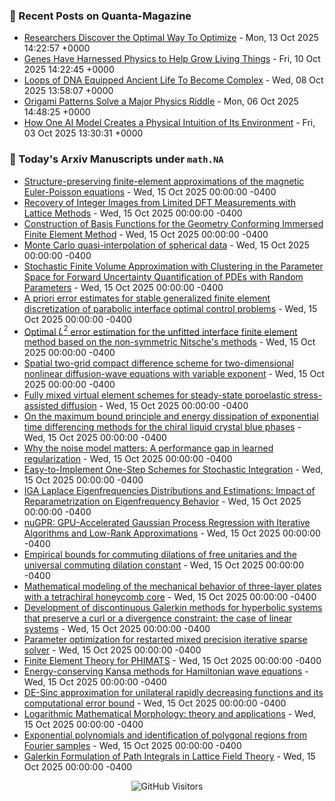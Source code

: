 ### 📝 Recent Posts on Quanta-Magazine
<!-- quanta starts -->
* <a href="https://www.quantamagazine.org/researchers-discover-the-optimal-way-to-optimize-20251013/">Researchers Discover the Optimal Way To Optimize</a> - Mon, 13 Oct 2025 14:22:57 +0000
* <a href="https://www.quantamagazine.org/genes-have-harnessed-physics-to-help-grow-living-things-20251010/">Genes Have Harnessed Physics to Help Grow Living Things</a> - Fri, 10 Oct 2025 14:22:45 +0000
* <a href="https://www.quantamagazine.org/loops-of-dna-equipped-ancient-life-to-become-complex-20251008/">Loops of DNA Equipped Ancient Life To Become Complex</a> - Wed, 08 Oct 2025 13:58:07 +0000
* <a href="https://www.quantamagazine.org/origami-patterns-solve-a-major-physics-riddle-20251006/">Origami Patterns Solve a Major Physics Riddle</a> - Mon, 06 Oct 2025 14:48:25 +0000
* <a href="https://www.quantamagazine.org/how-one-ai-model-creates-a-physical-intuition-of-its-environment-20251003/">How One AI Model Creates a Physical Intuition of Its Environment</a> - Fri, 03 Oct 2025 13:30:31 +0000
<!-- quanta ends -->


### 📝 Today's Arxiv Manuscripts under ``math.NA``
<!-- arxiv-math-na starts -->
* <a href="https://arxiv.org/abs/2510.11808">Structure-preserving finite-element approximations of the magnetic Euler-Poisson equations</a> - Wed, 15 Oct 2025 00:00:00 -0400
* <a href="https://arxiv.org/abs/2510.11949">Recovery of Integer Images from Limited DFT Measurements with Lattice Methods</a> - Wed, 15 Oct 2025 00:00:00 -0400
* <a href="https://arxiv.org/abs/2510.12018">Construction of Basis Functions for the Geometry Conforming Immersed Finite Element Method</a> - Wed, 15 Oct 2025 00:00:00 -0400
* <a href="https://arxiv.org/abs/2510.12027">Monte Carlo quasi-interpolation of spherical data</a> - Wed, 15 Oct 2025 00:00:00 -0400
* <a href="https://arxiv.org/abs/2510.12109">Stochastic Finite Volume Approximation with Clustering in the Parameter Space for Forward Uncertainty Quantification of PDEs with Random Parameters</a> - Wed, 15 Oct 2025 00:00:00 -0400
* <a href="https://arxiv.org/abs/2510.12147">A priori error estimates for stable generalized finite element discretization of parabolic interface optimal control problems</a> - Wed, 15 Oct 2025 00:00:00 -0400
* <a href="https://arxiv.org/abs/2510.12151">Optimal $L^2$ error estimation for the unfitted interface finite element method based on the non-symmetric Nitsche's methods</a> - Wed, 15 Oct 2025 00:00:00 -0400
* <a href="https://arxiv.org/abs/2510.12188">Spatial two-grid compact difference scheme for two-dimensional nonlinear diffusion-wave equations with variable exponent</a> - Wed, 15 Oct 2025 00:00:00 -0400
* <a href="https://arxiv.org/abs/2510.12307">Fully mixed virtual element schemes for steady-state poroelastic stress-assisted diffusion</a> - Wed, 15 Oct 2025 00:00:00 -0400
* <a href="https://arxiv.org/abs/2510.12499">On the maximum bound principle and energy dissipation of exponential time differencing methods for the chiral liquid crystal blue phases</a> - Wed, 15 Oct 2025 00:00:00 -0400
* <a href="https://arxiv.org/abs/2510.12521">Why the noise model matters: A performance gap in learned regularization</a> - Wed, 15 Oct 2025 00:00:00 -0400
* <a href="https://arxiv.org/abs/2510.12583">Easy-to-Implement One-Step Schemes for Stochastic Integration</a> - Wed, 15 Oct 2025 00:00:00 -0400
* <a href="https://arxiv.org/abs/2510.12632">IGA Laplace Eigenfrequencies Distributions and Estimations: Impact of Reparametrization on Eigenfrequency Behavior</a> - Wed, 15 Oct 2025 00:00:00 -0400
* <a href="https://arxiv.org/abs/2510.12128">nuGPR: GPU-Accelerated Gaussian Process Regression with Iterative Algorithms and Low-Rank Approximations</a> - Wed, 15 Oct 2025 00:00:00 -0400
* <a href="https://arxiv.org/abs/2510.12540">Empirical bounds for commuting dilations of free unitaries and the universal commuting dilation constant</a> - Wed, 15 Oct 2025 00:00:00 -0400
* <a href="https://arxiv.org/abs/2401.04781">Mathematical modeling of the mechanical behavior of three-layer plates with a tetrachiral honeycomb core</a> - Wed, 15 Oct 2025 00:00:00 -0400
* <a href="https://arxiv.org/abs/2405.04347">Development of discontinuous Galerkin methods for hyperbolic systems that preserve a curl or a divergence constraint: the case of linear systems</a> - Wed, 15 Oct 2025 00:00:00 -0400
* <a href="https://arxiv.org/abs/2412.08059">Parameter optimization for restarted mixed precision iterative sparse solver</a> - Wed, 15 Oct 2025 00:00:00 -0400
* <a href="https://arxiv.org/abs/2502.16283">Finite Element Theory for PHIMATS</a> - Wed, 15 Oct 2025 00:00:00 -0400
* <a href="https://arxiv.org/abs/2507.04361">Energy-conserving Kansa methods for Hamiltonian wave equations</a> - Wed, 15 Oct 2025 00:00:00 -0400
* <a href="https://arxiv.org/abs/2510.11411">DE-Sinc approximation for unilateral rapidly decreasing functions and its computational error bound</a> - Wed, 15 Oct 2025 00:00:00 -0400
* <a href="https://arxiv.org/abs/2309.02007">Logarithmic Mathematical Morphology: theory and applications</a> - Wed, 15 Oct 2025 00:00:00 -0400
* <a href="https://arxiv.org/abs/2409.01432">Exponential polynomials and identification of polygonal regions from Fourier samples</a> - Wed, 15 Oct 2025 00:00:00 -0400
* <a href="https://arxiv.org/abs/2411.15343">Galerkin Formulation of Path Integrals in Lattice Field Theory</a> - Wed, 15 Oct 2025 00:00:00 -0400
<!-- arxiv-math-na ends -->

<div align="center">
  
![GitHub Visitors](https://api.visitorbadge.io/api/visitors?path=https%3A%2F%2Fgithub.com%2Flowrank&label=profile%20views&labelColor=%231e1e2e&countColor=%23cba6f7)



</div>
